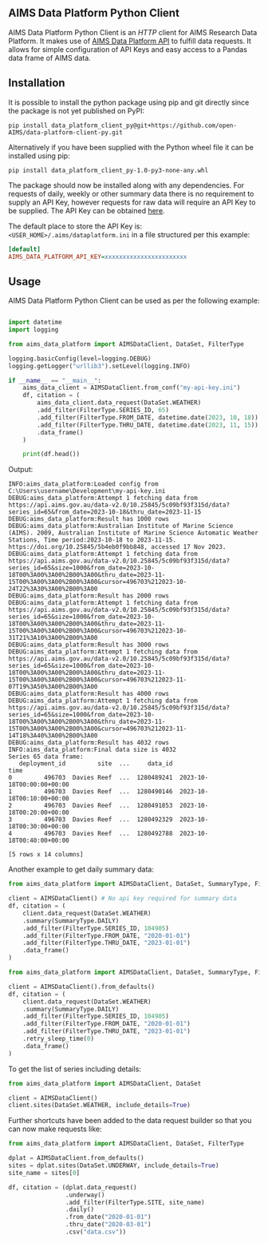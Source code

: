 AIMS Data Platform Python Client
--------------------------------

AIMS Data Platform Python Client is an _HTTP_ client for AIMS Research Data Platform.  It
makes use of [AIMS Data Platform API](https://open-aims.github.io/data-platform/) to fulfill
data requests.  It allows for simple configuration of API Keys and easy access to a Pandas data frame
of AIMS data.


## Installation ##

It is possible to install the python package using pip and git directly since the
package is not yet published on PyPI:

```shell
pip install data_platform_client_py@git+https://github.com/open-AIMS/data-platform-client-py.git
```
Alternatively if you have been supplied with the Python wheel file it can be installed using pip:

```shell
pip install data_platform_client_py-1.0-py3-none-any.whl
```

The package should now be installed along with any dependencies.  For requests of daily,
weekly or other summary data there is no requirement to supply an API Key, however requests
for raw data will require an API Key to be supplied.  The API Key can be obtained
[here](https://open-aims.github.io/data-platform/).

The default place to store the API Key is: `<USER_HOME>/.aims/dataplatform.ini` in a file
structured per this example:

```ini
[default]
AIMS_DATA_PLATFORM_API_KEY=xxxxxxxxxxxxxxxxxxxxxxx
```

## Usage ##

AIMS Data Platform Python Client can be used as per the following example:

```python

import datetime
import logging

from aims_data_platform import AIMSDataClient, DataSet, FilterType

logging.basicConfig(level=logging.DEBUG)
logging.getLogger("urllib3").setLevel(logging.INFO)

if __name__ == "__main__":
    aims_data_client = AIMSDataClient.from_conf("my-api-key.ini")
    df, citation = (
        aims_data_client.data_request(DataSet.WEATHER)
        .add_filter(FilterType.SERIES_ID, 65)
        .add_filter(FilterType.FROM_DATE, datetime.date(2023, 10, 18))
        .add_filter(FilterType.THRU_DATE, datetime.date(2023, 11, 15))
        .data_frame()
    )

    print(df.head())

```

Output:

```text
INFO:aims_data_platform:Loaded config from C:\Users\username\Development\my-api-key.ini
DEBUG:aims_data_platform:Attempt 1 fetching data from https://api.aims.gov.au/data-v2.0/10.25845/5c09bf93f315d/data?series_id=65&from_date=2023-10-18&thru_date=2023-11-15
DEBUG:aims_data_platform:Result has 1000 rows
DEBUG:aims_data_platform:Australian Institute of Marine Science (AIMS). 2009, Australian Institute of Marine Science Automatic Weather Stations, Time period:2023-10-18 to 2023-11-15. https://doi.org/10.25845/5b4eb0f9bb848, accessed 17 Nov 2023.
DEBUG:aims_data_platform:Attempt 1 fetching data from https://api.aims.gov.au/data-v2.0/10.25845/5c09bf93f315d/data?series_id=65&size=1000&from_date=2023-10-18T00%3A00%3A00%2B00%3A00&thru_date=2023-11-15T00%3A00%3A00%2B00%3A00&cursor=496703%212023-10-24T22%3A30%3A00%2B00%3A00
DEBUG:aims_data_platform:Result has 2000 rows
DEBUG:aims_data_platform:Attempt 1 fetching data from https://api.aims.gov.au/data-v2.0/10.25845/5c09bf93f315d/data?series_id=65&size=1000&from_date=2023-10-18T00%3A00%3A00%2B00%3A00&thru_date=2023-11-15T00%3A00%3A00%2B00%3A00&cursor=496703%212023-10-31T21%3A10%3A00%2B00%3A00
DEBUG:aims_data_platform:Result has 3000 rows
DEBUG:aims_data_platform:Attempt 1 fetching data from https://api.aims.gov.au/data-v2.0/10.25845/5c09bf93f315d/data?series_id=65&size=1000&from_date=2023-10-18T00%3A00%3A00%2B00%3A00&thru_date=2023-11-15T00%3A00%3A00%2B00%3A00&cursor=496703%212023-11-07T19%3A50%3A00%2B00%3A00
DEBUG:aims_data_platform:Result has 4000 rows
DEBUG:aims_data_platform:Attempt 1 fetching data from https://api.aims.gov.au/data-v2.0/10.25845/5c09bf93f315d/data?series_id=65&size=1000&from_date=2023-10-18T00%3A00%3A00%2B00%3A00&thru_date=2023-11-15T00%3A00%3A00%2B00%3A00&cursor=496703%212023-11-14T18%3A40%3A00%2B00%3A00
DEBUG:aims_data_platform:Result has 4032 rows
INFO:aims_data_platform:Final data size is 4032
Series 65 data frame:
   deployment_id         site  ...     data_id                       time
0         496703  Davies Reef  ...  1280489241  2023-10-18T00:00:00+00:00
1         496703  Davies Reef  ...  1280490146  2023-10-18T00:10:00+00:00
2         496703  Davies Reef  ...  1280491853  2023-10-18T00:20:00+00:00
3         496703  Davies Reef  ...  1280492329  2023-10-18T00:30:00+00:00
4         496703  Davies Reef  ...  1280492788  2023-10-18T00:40:00+00:00

[5 rows x 14 columns]

```
Another example to get daily summary data:

```python
from aims_data_platform import AIMSDataClient, DataSet, SummaryType, FilterType

client = AIMSDataClient() # No api key required for summary data
df, citation = (
    client.data_request(DataSet.WEATHER)
    .summary(SummaryType.DAILY)
    .add_filter(FilterType.SERIES_ID, 104905)
    .add_filter(FilterType.FROM_DATE, "2020-01-01")
    .add_filter(FilterType.THRU_DATE, "2023-01-01")
    .data_frame()
)

```

```python
from aims_data_platform import AIMSDataClient, DataSet, SummaryType, FilterType

client = AIMSDataClient().from_defaults()
df, citation = (
    client.data_request(DataSet.WEATHER)
    .summary(SummaryType.DAILY)
    .add_filter(FilterType.SERIES_ID, 104905)
    .add_filter(FilterType.FROM_DATE, "2020-01-01")
    .add_filter(FilterType.THRU_DATE, "2023-01-01")
    .retry_sleep_time(0)
    .data_frame()
)

```
To get the list of series including details:

```python
from aims_data_platform import AIMSDataClient, DataSet

client = AIMSDataClient()
client.sites(DataSet.WEATHER, include_details=True)

```
Further shortcuts have been added to the data request builder
so that you can now make requests like:

```python
from aims_data_platform import AIMSDataClient, DataSet, FilterType

dplat = AIMSDataClient.from_defaults()
sites = dplat.sites(DataSet.UNDERWAY, include_details=True)
site_name = sites[0]

df, citation = (dplat.data_request()
                .underway()
                .add_filter(FilterType.SITE, site_name)
                .daily()
                .from_date("2020-01-01")
                .thru_date("2020-03-01")
                .csv("data.csv"))

```
